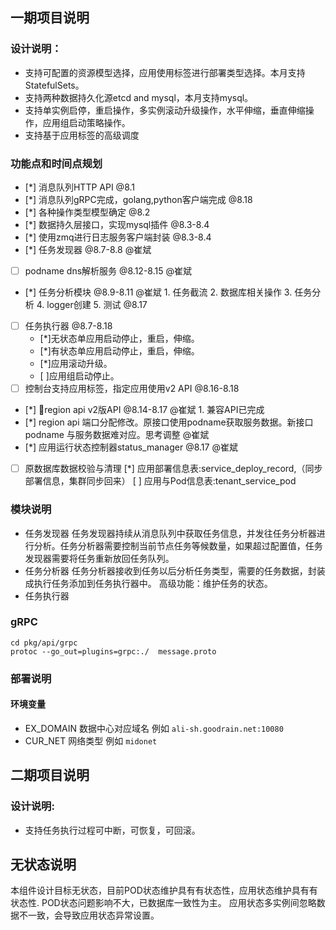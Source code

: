 ## 一期项目说明
### 设计说明：
* 支持可配置的资源模型选择，应用使用标签进行部署类型选择。本月支持StatefulSets。
* 支持两种数据持久化源etcd and mysql，本月支持mysql。
* 支持单实例启停，重启操作，多实例滚动升级操作，水平伸缩，垂直伸缩操作，应用组启动策略操作。
* 支持基于应用标签的高级调度

### 功能点和时间点规划

* [*] 消息队列HTTP API @8.1
* [*] 消息队列gRPC完成，golang,python客户端完成 @8.18
* [*] 各种操作类型模型确定 @8.2
* [*] 数据持久层接口，实现mysql插件 @8.3-8.4
* [*] 使用zmq进行日志服务客户端封装 @8.3-8.4
* [*] 任务发现器 @8.7-8.8 @崔斌
* [ ] podname dns解析服务 @8.12-8.15 @崔斌
* [*] 任务分析模块 @8.9-8.11 @崔斌
      1. 任务截流
      2. 数据库相关操作
      3. 任务分析
      4. logger创建
      5. 测试  @8.17
* [ ] 任务执行器 @8.7-8.18
    * [*]无状态单应用启动停止，重启，伸缩。
    * [*]有状态单应用启动停止，重启，伸缩。
    * [*]应用滚动升级。
    * [ ]应用组启动停止。
* [ ] 控制台支持应用标签，指定应用使用v2 API @8.16-8.18
* [*] region api v2版API @8.14-8.17 @崔斌
      1. 兼容API已完成
* [*] region api 端口分配修改。原接口使用podname获取服务数据。新接口podname 与服务数据难对应。思考调整 @崔斌
* [*] 应用运行状态控制器status_manager @8.17 @崔斌
* [ ] 原数据库数据校验与清理
      [*] 应用部署信息表:service_deploy_record,（同步部署信息，集群同步回来）
      [ ] 应用与Pod信息表:tenant_service_pod
### 模块说明

* 任务发现器
  任务发现器持续从消息队列中获取任务信息，并发往任务分析器进行分析。任务分析器需要控制当前节点任务等候数量，如果超过配置值，任务发现器需要将任务重新放回任务队列。
* 任务分析器
  任务分析器接收到任务以后分析任务类型，需要的任务数据，封装成执行任务添加到任务执行器中。
  高级功能：维护任务的状态。
* 任务执行器
  
### gRPC
```
cd pkg/api/grpc
protoc --go_out=plugins=grpc:./  message.proto
```

### 部署说明
#### 环境变量
* EX_DOMAIN 数据中心对应域名 例如 `ali-sh.goodrain.net:10080`
* CUR_NET 网络类型 例如 `midonet`

## 二期项目说明
### 设计说明:
* 支持任务执行过程可中断，可恢复，可回滚。


## 无状态说明
本组件设计目标无状态，目前POD状态维护具有有状态性，应用状态维护具有有状态性.
POD状态问题影响不大，已数据库一致性为主。
应用状态多实例间忽略数据不一致，会导致应用状态异常设置。
